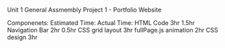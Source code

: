 Unit 1 General Assmembly Project 1 - Portfolio Website

Componenets:        Estimated Time:         Actual Time:
HTML Code                       3hr                 1.5hr
Navigation Bar                  2hr                 0.5hr
CSS grid layout                 3hr
fullPage.js animation           2hr
CSS design                      3hr
